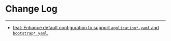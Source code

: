 # Change Log
---

- [feat: Enhance default configuration to support `application*.yaml` and `bootstrap*.yaml`.](https://github.com/Tencent/spring-cloud-tencent/pull/986)